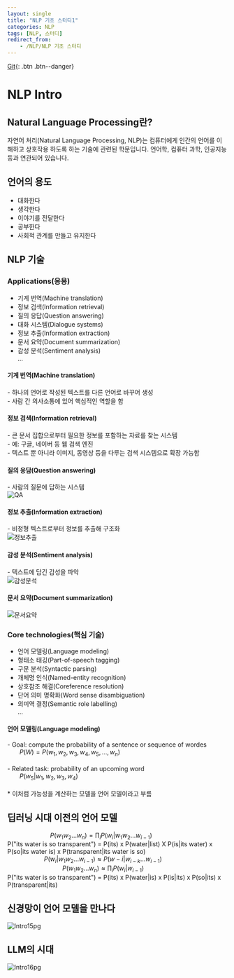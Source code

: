 ```yaml
---
layout: single
title: "NLP 기초 스터디1"
categories: NLP
tags: [NLP, 스터디]
redirect_from:
    - /NLP/NLP 기초 스터디   
---
```

[Git](https://github.com/KyungbinKo?tab=repositories){: .btn .btn--danger}

# NLP Intro
## Natural Language Processing란?
자연어 처리(Natural Language Processing, NLP)는 컴퓨터에게 인간의 언어를 이해하고 상호작용 하도록 하는 기술에 관련된 학문입니다. 언어학, 컴퓨터 과학, 인공지능 등과 연관되어 있습니다.

## 언어의 용도
- 대화한다<br>
- 생각한다<br>
- 이야기를 전달한다<br>
- 공부한다<br>
- 사회적 관계를 만들고 유지한다<br>

## NLP 기술
### Applications(응용)
- 기계 번역(Machine translation)<br>
- 정보 검색(Information retrieval)<br>
- 질의 응답(Question answering)<br>
- 대화 시스템(Dialogue systems)<br>
- 정보 추출(Information extraction)<br>
- 문서 요약(Document summarization)<br>
- 감성 분석(Sentiment analysis)<br>
...

#### 기계 번역(Machine translation)
\- 하나의 언어로 작성된 텍스트를 다른 언어로 바꾸어 생성<br>
\- 사람 간 의사소통에 있어 핵심적인 역할을 함

#### 정보 검색(Information retrieval)
\- 큰 문서 집합으로부터 필요한 정보를 포함하는 자료를 찾는 시스템<br>
    - 예: 구글, 네이버 등 웹 검색 엔진<br>
\- 텍스트 뿐 아니라 이미지, 동영상 등을 다루는 검색 시스템으로 확장 가능함

#### 질의 응담(Question answering)
\- 사람의 질문에 답하는 시스템<br>
![QA]({{site.url}}/assets/images/QA_example.png)

#### 정보 추출(Information extraction)
\- 비정형 텍스트로부터 정보를 추출해 구조화<br>
![정보추출]({{site.url}}/assets/images/정보추출_example.png)

#### 감성 분석(Sentiment analysis)
\- 텍스트에 담긴 감성을 파악<br>
![감성분석]({{site.url}}/assets/images/감성분석_example.png)

#### 문서 요약(Document summarization)
![문서요약]({{site.url}}/assets/images/문서요약_example.png)

### Core technologies(핵심 기술)
- 언어 모델링(Language modeling)<br>
- 형태소 태깅(Part-of-speech tagging)<br>
- 구문 분석(Syntactic parsing)<br>
- 개체명 인식(Named-entity recognition)<br>
- 상호참조 해결(Coreference resolution)<br>
- 단어 의미 명확화(Word sense disambiguation)<br>
- 의미역 결정(Semantic role labelling)<br>
...

#### 언어 모델링(Language modeling)
\- Goal: compute the probability of a sentence or sequence of wordes<br>
  $P(W) = P(w_1, w_2, w_3, w_4, w_5, ..., w_n)$ <br>
<br>
\- Related task: probability of an upcoming word <br>
  $P(w_5|w_1,w_2,w_3,w_4)$ 
<br><br>
\* 이처럼 가능성을 계산하는 모델을 언어 모델이라고 부름

## 딥러닝 시대 이전의 언어 모델
       $P(w_1w_2...w_n)=\prod_i P(w_i|w_1w_2...w_{i-1})$ <br>
P("its water is so transparent") = P(its) x P(water|list) X P(is|its water) x P(so|its water is) x P(transparent|its water is so) <br>
      $P(w_i|w_1w_2...w_{i-1}) \approx P(w-i|w_{i-k}...w_{i-1})$ <br>
         $P(w_1w_2...w_n) \approx \prod_i P(w_i|w_{i-1})$ <br>
P("its water is so transparent") = P(its) x P(water|is) x P(is|its) x P(so|its) x P(transparent|its)

## 신경망이 언어 모델을 만나다
![Intro15pg]({{site.url}}/assets/images/Intro_15pg.png)

## LLM의 시대
![Intro16pg]({{site.url}}/assets/images/Intro_16pg.png)